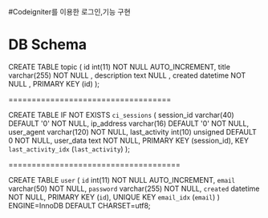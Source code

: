 #Codeigniter를 이용한 로그인,기능 구현


# DB Schema

CREATE TABLE topic (
    id  int(11) NOT NULL AUTO_INCREMENT,
    title  varchar(255) NOT NULL ,
    description  text NULL ,
    created  datetime NOT NULL ,
    PRIMARY KEY (id)
);

===================================


CREATE TABLE IF NOT EXISTS  `ci_sessions` (
    session_id varchar(40) DEFAULT '0' NOT NULL,
    ip_address varchar(16) DEFAULT '0' NOT NULL,
    user_agent varchar(120) NOT NULL,
    last_activity int(10) unsigned DEFAULT 0 NOT NULL,
    user_data text NOT NULL,
    PRIMARY KEY (session_id),
    KEY `last_activity_idx` (`last_activity`)
);


=====================================


CREATE TABLE `user` (
  `id` int(11) NOT NULL AUTO_INCREMENT,
  `email` varchar(50) NOT NULL,
  `password` varchar(255) NOT NULL,
  `created` datetime NOT NULL,
  PRIMARY KEY (`id`),
  UNIQUE KEY `email_idx` (`email`)
) ENGINE=InnoDB DEFAULT CHARSET=utf8;
